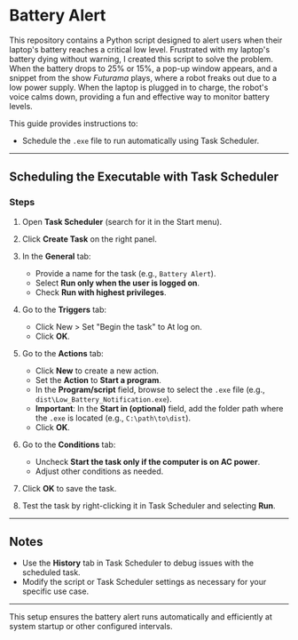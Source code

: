 # Battery Alert

This repository contains a Python script designed to alert users when their laptop's battery reaches a critical low level. Frustrated with my laptop's battery dying without warning, I created this script to solve the problem. When the battery drops to 25% or 15%, a pop-up window appears, and a snippet from the show *Futurama* plays, where a robot freaks out due to a low power supply. When the laptop is plugged in to charge, the robot's voice calms down, providing a fun and effective way to monitor battery levels.

This guide provides instructions to:
- Schedule the `.exe` file to run automatically using Task Scheduler.

---

## **Scheduling the Executable with Task Scheduler**

### **Steps**
1. Open **Task Scheduler** (search for it in the Start menu).

2. Click **Create Task** on the right panel.

3. In the **General** tab:
   - Provide a name for the task (e.g., `Battery Alert`).
   - Select **Run only when the user is logged on**.
   - Check **Run with highest privileges**.

4. Go to the **Triggers** tab:
   - Click New > Set "Begin the task" to At log on.
   - Click **OK**.

5. Go to the **Actions** tab:
   - Click **New** to create a new action.
   - Set the **Action** to **Start a program**.
   - In the **Program/script** field, browse to select the `.exe` file (e.g., `dist\Low_Battery_Notification.exe`).
   - **Important**: In the **Start in (optional)** field, add the folder path where the `.exe` is located (e.g., `C:\path\to\dist`).
   - Click **OK**.

6. Go to the **Conditions** tab:
   - Uncheck **Start the task only if the computer is on AC power**.
   - Adjust other conditions as needed.

7. Click **OK** to save the task.

8. Test the task by right-clicking it in Task Scheduler and selecting **Run**.

---

## **Notes**
- Use the **History** tab in Task Scheduler to debug issues with the scheduled task.
- Modify the script or Task Scheduler settings as necessary for your specific use case.

---

This setup ensures the battery alert runs automatically and efficiently at system startup or other configured intervals.

